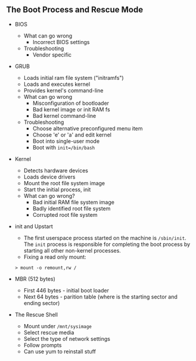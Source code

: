 ## The Boot Process and Rescue Mode

* BIOS
    * What can go wrong
        * Incorrect BIOS settings
    * Troubleshooting
        * Vendor specific

* GRUB
    * Loads initial ram file system ("initramfs")
    * Loads and executes kernel
    * Provides kernel's command-line
    * What can go wrong
        * Misconfiguration of bootloader
        * Bad kernel image or init RAM fs
        * Bad kernel command-line
    * Troubleshooting
        * Choose alternative preconfigured menu item
        * Choose 'e' or 'a' and edit kernel
        * Boot into single-user mode
        * Boot with ```init=/bin/bash```

* Kernel
    * Detects hardware devices
    * Loads device drivers
    * Mount the root file system image
    * Start the initial process, init
    * What can go wrong?
        * Bad initial RAM file system image
        * Badly identified root file system
        * Corrupted root file system

* init and Upstart
    * The first userspace process started on the machine is ```/sbin/init```. The ```init``` process is responsible for completing the boot process by starting all other non-kernel processes.
    * Fixing a read only mount:

    ```
    > mount -o remount,rw /
    ```

* MBR (512 bytes)
    * First 446 bytes - initial boot loader
    * Next 64 bytes - parition table (where is the starting sector and ending sector)

* The Rescue Shell
    * Mount under ```/mnt/sysimage```
    * Select rescue media
    * Select the type of network settings
    * Follow prompts
    * Can use yum to reinstall stuff
